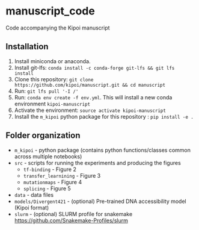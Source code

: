 # manuscript_code

Code accompanying the Kipoi manuscript


## Installation

1. Install miniconda or anaconda. 
1. Install git-lfs: `conda install -c conda-forge git-lfs && git lfs install`
1. Clone this repository: `git clone https://github.com/kipoi/manuscript.git && cd manuscript`
1. Run: `git lfs pull '-I /'` 
1. Run: `conda env create -f env.yml`. This will install a new conda environment `kipoi-manuscript`
1. Activate the environment: `source activate kipoi-manuscript`
1. Install the `m_kipoi` python package for this repository : `pip install -e .`


## Folder organization

- `m_kipoi` - python package (contains python functions/classes common across multiple notebooks)
- `src` - scripts for running the experiments and producing the figures
  - `tf-binding` - Figure 2
  - `transfer_learnining` - Figure 3
  - `mutationmaps` - Figure 4
  - `splicing` - Figure 5
- `data` - data files
- `models/Divergent421` - (optional) Pre-trained DNA accessibility model (Kipoi format)
- `slurm` - (optional) SLURM profile for snakemake <https://github.com/Snakemake-Profiles/slurm>